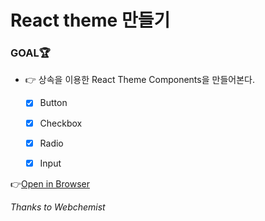 # React theme 만들기

### GOAL🏆

- 👉 상속을 이용한 React Theme Components을 만들어본다.
    - [x] Button
    - [x] Checkbox
    - [x] Radio
    - [x] Input


👉[Open in Browser](https://gaengloves-react-theme.netlify.com/)

*Thanks to Webchemist*